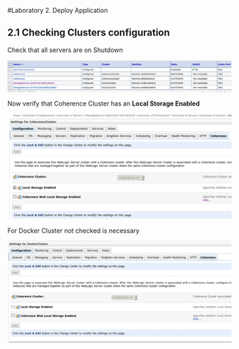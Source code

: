 #Laboratory 2. Deploy Application

## 2.1 Checking Clusters configuration
Check that all servers are on Shutdown 

![servers down](files/lab2-1.png)

Now verify that Coherence Cluster has an **Local Storage Enabled** 

![local storage](files/lab2-2.png)

For Docker Cluster not checked is necessary

![cluster docker](files/lab2-3.png)




